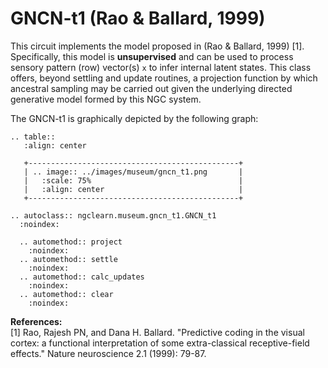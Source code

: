 # GNCN-t1 (Rao &amp; Ballard, 1999)

This circuit implements the model proposed in (Rao &amp; Ballard, 1999) [1].
Specifically, this model is **unsupervised** and can be used to process sensory
pattern (row) vector(s) `x` to infer internal latent states. This class offers,
beyond settling and update routines, a projection function by which ancestral
sampling may be carried out given the underlying directed generative model
formed by this NGC system.

The GNCN-t1 is graphically depicted by the following graph:

```{eval-rst}
.. table::
   :align: center

   +-----------------------------------------------+
   | .. image:: ../images/museum/gncn_t1.png       |
   |   :scale: 75%                                 |
   |   :align: center                              |
   +-----------------------------------------------+
```

```{eval-rst}
.. autoclass:: ngclearn.museum.gncn_t1.GNCN_t1
  :noindex:

  .. automethod:: project
    :noindex:
  .. automethod:: settle
    :noindex:
  .. automethod:: calc_updates
    :noindex:
  .. automethod:: clear
    :noindex:
```

**References:** <br>
[1] Rao, Rajesh PN, and Dana H. Ballard. "Predictive coding in the visual
cortex: a functional interpretation of some extra-classical receptive-field
effects." Nature neuroscience 2.1 (1999): 79-87.
